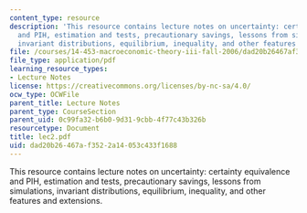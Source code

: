 ```yaml
---
content_type: resource
description: 'This resource contains lecture notes on uncertainty: certainty equivalence
  and PIH, estimation and tests, precautionary savings, lessons from simulations,
  invariant distributions, equilibrium, inequality, and other features and extensions.'
file: /courses/14-453-macroeconomic-theory-iii-fall-2006/dad20b26467af3522a14053c433f1688_lec2.pdf
file_type: application/pdf
learning_resource_types:
- Lecture Notes
license: https://creativecommons.org/licenses/by-nc-sa/4.0/
ocw_type: OCWFile
parent_title: Lecture Notes
parent_type: CourseSection
parent_uid: 0c99fa32-b6b0-9d31-9cbb-4f77c43b326b
resourcetype: Document
title: lec2.pdf
uid: dad20b26-467a-f352-2a14-053c433f1688
---
```

This resource contains lecture notes on uncertainty: certainty equivalence and PIH, estimation and tests, precautionary savings, lessons from simulations, invariant distributions, equilibrium, inequality, and other features and extensions.